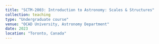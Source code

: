 ```yaml
---
title: "SCTM-2003: Introduction to Astronomy: Scales & Structures"
collection: teaching
type: "Undergraduate course"
venue: "OCAD University, Astronomy Department"
date: 2023
location: "Toronto, Canada"
---
```


